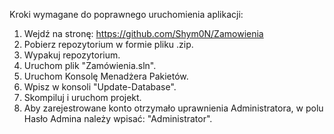 Kroki wymagane do poprawnego uruchomienia aplikacji:
1. Wejdź na stronę: https://github.com/Shym0N/Zamowienia
2. Pobierz repozytorium w formie pliku .zip.
3. Wypakuj repozytorium.
4. Uruchom plik "Zamówienia.sln".
5. Uruchom Konsolę Menadżera Pakietów.
6. Wpisz w konsoli "Update-Database".
7. Skompiluj i uruchom projekt.
8. Aby zarejestrowane konto otrzymało uprawnienia Administratora, w polu Hasło Admina należy wpisać: "Administrator".
